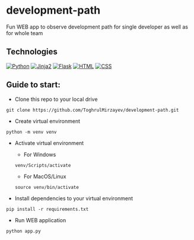 # development-path
Fun WEB app to observe development path for single developer as well as for whole team

## Technologies
[![Python](https://img.shields.io/badge/Python_3.8+-blue.svg)]()
[![Jinja2](https://img.shields.io/badge/Jinja2-blue.svg)]()
[![Flask](https://img.shields.io/badge/Flask-yellow.svg)]()
[![HTML](https://img.shields.io/badge/HTML-red.svg)]()
[![CSS](https://img.shields.io/badge/CSS-red.svg)]()

## Guide to start:
* Clone this repo to your local drive
```commandline
git clone https://github.com/ToghrulMirzayev/development-path.git
```

* Create virtual environment
```commandline
python -m venv venv
```

* Activate virtual environment
    * For Windows
    ```commandline
    venv/Scripts/activate
    ```
    * For MacOS/Linux
    ```commandline
    source venv/bin/activate
    ```

* Install dependencies to your virtual environment
```commandline
pip install -r requirements.txt
```

* Run WEB application
```commandline
python app.py
```